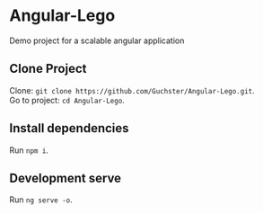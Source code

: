 # Angular-Lego

Demo project for a scalable angular application

## Clone Project

Clone: `git clone https://github.com/Guchster/Angular-Lego.git`.  
Go to project: `cd Angular-Lego`.

## Install dependencies

Run `npm i`.

## Development serve

Run `ng serve -o`.
